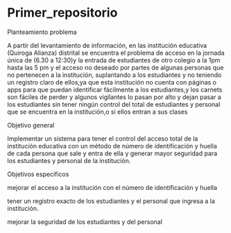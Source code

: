 # Primer_repositorio

Planteamiento problema 

A partir del levantamiento de información, en las institución educativa (Quiroga Alianza) distrital  se encuentra el problema de acceso en la  jornada única de (6.30 a 12:30)y la entrada de estudiantes de otro colegio a la 1pm hasta las 5 pm  y el acceso no deseado por partes de algunas personas que no pertenecen a la institución, suplantando a los estudiantes y no teniendo un registro claro de ellos,ya que esta institución no cuenta con páginas o apps para que puedan identificar fácilmente a los estudiantes,y los carnets son fáciles de perder y algunos vigilantes lo pasan por alto y dejan pasar a los estudiantes sin tener ningún control del total de estudiantes y personal que se encuentra en la institución,o si ellos entran a sus clases 

Objetivo general 

Implementar un sistema para tener el control del acceso total de la institución educativa con un método de número de identificación y huella de cada persona que sale y entra de ella y generar mayor seguridad para los estudiantes y personal de la institución.

Objetivos especificos 

mejorar el acceso a  la institución con  el número de identificación y huella 

tener un registro exacto de los estudiantes y el personal que ingresa a la institución. 

mejorar la seguridad de los estudiantes y del personal
